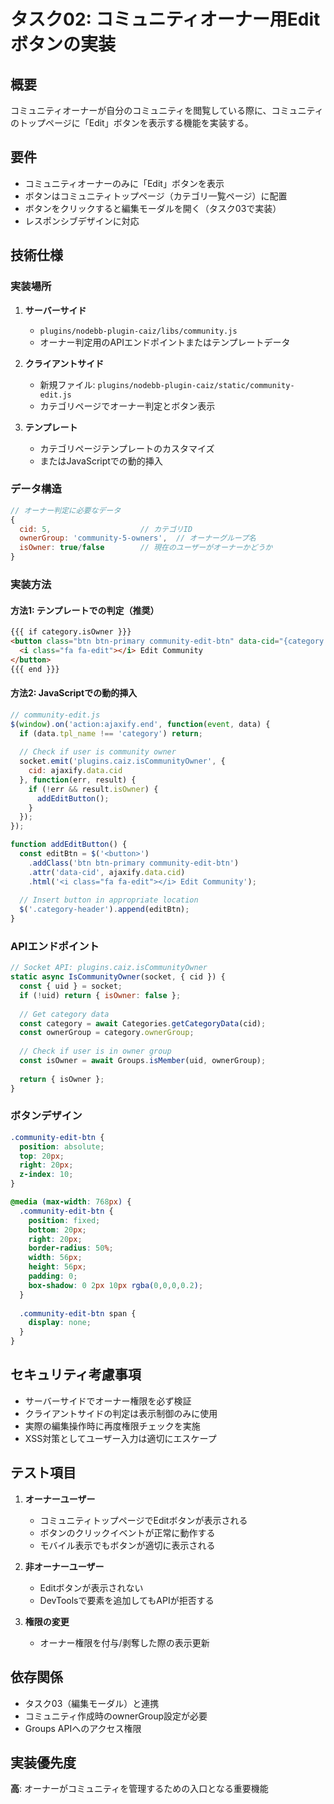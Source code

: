 # タスク02: コミュニティオーナー用Editボタンの実装

## 概要

コミュニティオーナーが自分のコミュニティを閲覧している際に、コミュニティのトップページに「Edit」ボタンを表示する機能を実装する。

## 要件

- コミュニティオーナーのみに「Edit」ボタンを表示
- ボタンはコミュニティトップページ（カテゴリ一覧ページ）に配置
- ボタンをクリックすると編集モーダルを開く（タスク03で実装）
- レスポンシブデザインに対応

## 技術仕様

### 実装場所

1. **サーバーサイド**
   - `plugins/nodebb-plugin-caiz/libs/community.js`
   - オーナー判定用のAPIエンドポイントまたはテンプレートデータ

2. **クライアントサイド**
   - 新規ファイル: `plugins/nodebb-plugin-caiz/static/community-edit.js`
   - カテゴリページでオーナー判定とボタン表示

3. **テンプレート**
   - カテゴリページテンプレートのカスタマイズ
   - またはJavaScriptでの動的挿入

### データ構造

```javascript
// オーナー判定に必要なデータ
{
  cid: 5,                    // カテゴリID
  ownerGroup: 'community-5-owners',  // オーナーグループ名
  isOwner: true/false        // 現在のユーザーがオーナーかどうか
}
```

### 実装方法

#### 方法1: テンプレートでの判定（推奨）

```html
{{{ if category.isOwner }}}
<button class="btn btn-primary community-edit-btn" data-cid="{category.cid}">
  <i class="fa fa-edit"></i> Edit Community
</button>
{{{ end }}}
```

#### 方法2: JavaScriptでの動的挿入

```javascript
// community-edit.js
$(window).on('action:ajaxify.end', function(event, data) {
  if (data.tpl_name !== 'category') return;
  
  // Check if user is community owner
  socket.emit('plugins.caiz.isCommunityOwner', {
    cid: ajaxify.data.cid
  }, function(err, result) {
    if (!err && result.isOwner) {
      addEditButton();
    }
  });
});

function addEditButton() {
  const editBtn = $('<button>')
    .addClass('btn btn-primary community-edit-btn')
    .attr('data-cid', ajaxify.data.cid)
    .html('<i class="fa fa-edit"></i> Edit Community');
  
  // Insert button in appropriate location
  $('.category-header').append(editBtn);
}
```

### APIエンドポイント

```javascript
// Socket API: plugins.caiz.isCommunityOwner
static async IsCommunityOwner(socket, { cid }) {
  const { uid } = socket;
  if (!uid) return { isOwner: false };
  
  // Get category data
  const category = await Categories.getCategoryData(cid);
  const ownerGroup = category.ownerGroup;
  
  // Check if user is in owner group
  const isOwner = await Groups.isMember(uid, ownerGroup);
  
  return { isOwner };
}
```

### ボタンデザイン

```css
.community-edit-btn {
  position: absolute;
  top: 20px;
  right: 20px;
  z-index: 10;
}

@media (max-width: 768px) {
  .community-edit-btn {
    position: fixed;
    bottom: 20px;
    right: 20px;
    border-radius: 50%;
    width: 56px;
    height: 56px;
    padding: 0;
    box-shadow: 0 2px 10px rgba(0,0,0,0.2);
  }
  
  .community-edit-btn span {
    display: none;
  }
}
```

## セキュリティ考慮事項

- サーバーサイドでオーナー権限を必ず検証
- クライアントサイドの判定は表示制御のみに使用
- 実際の編集操作時に再度権限チェックを実施
- XSS対策としてユーザー入力は適切にエスケープ

## テスト項目

1. **オーナーユーザー**
   - コミュニティトップページでEditボタンが表示される
   - ボタンのクリックイベントが正常に動作する
   - モバイル表示でもボタンが適切に表示される

2. **非オーナーユーザー**
   - Editボタンが表示されない
   - DevToolsで要素を追加してもAPIが拒否する

3. **権限の変更**
   - オーナー権限を付与/剥奪した際の表示更新

## 依存関係

- タスク03（編集モーダル）と連携
- コミュニティ作成時のownerGroup設定が必要
- Groups APIへのアクセス権限

## 実装優先度

**高**: オーナーがコミュニティを管理するための入口となる重要機能